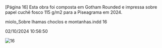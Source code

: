 [Página 16]
Esta obra foi composta em Gotham Rounded e
impressa sobre papel cuchê fosco 115 g/m2 para
a Piseagrama em 2024.

miolo_Sobre lhamas choclos e montanhas.indd 16

02/10/2024 10:56:50

![16](./img/page_16-01.jpg)

